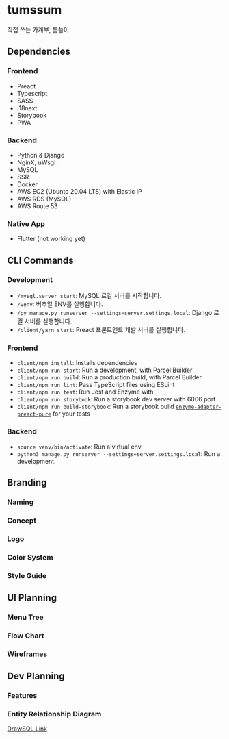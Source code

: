 # tumssum

직접 쓰는 가계부, 틈씀이

## Dependencies

### Frontend

- Preact
- Typescript
- SASS
- i18next
- Storybook
- PWA

### Backend

- Python & Django
- NginX, uWsgi
- MySQL
- SSR
- Docker
- AWS EC2 (Ubunto 20.04 LTS) with Elastic IP
- AWS RDS (MySQL)
- AWS Route 53

### Native App

- Flutter (not working yet)


## CLI Commands

### Development

- `/mysql.server start`: MySQL 로컬 서버를 시작합니다.
- `/venv`: 버추얼 ENV를 실행합니다.
- `/py manage.py runserver --settings=server.settings.local`: Django 로컬 서버를 실행합니다.
- `/client/yarn start`: Preact 프론트엔드 개발 서버를 실행합니다.


### Frontend

- `client/npm install`: Installs dependencies
- `client/npm run start`: Run a development, with Parcel Builder
- `client/npm run build`: Run a production build, with Parcel Builder
- `client/npm run lint`: Pass TypeScript files using ESLint
- `client/npm run test`: Run Jest and Enzyme with
- `client/npm run storybook`: Run a storybook dev server with 6006 port
- `client/npm run build-storybook`: Run a storybook build
    [`enzyme-adapter-preact-pure`](https://github.com/preactjs/enzyme-adapter-preact-pure) for your tests

### Backend

- `source venv/bin/activate`: Run a virtual env.
- `python3 manage.py runserver --settings=server.settings.local`: Run a development.


## Branding
### Naming
### Concept
### Logo
### Color System
### Style Guide

## UI Planning
### Menu Tree
### Flow Chart
### Wireframes

## Dev Planning
### Features
### Entity Relationship Diagram
[DrawSQL Link](https://drawsql.app/johnyworld/diagrams/tumssum#)
